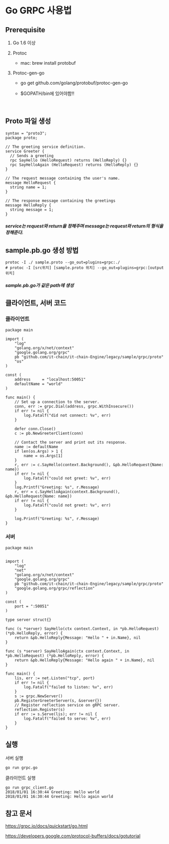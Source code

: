 #  Go GRPC 사용법



## Prerequisite

1. Go 1.6 이상

2. Protoc

   - mac: brew install protobuf

3. Protoc-gen-go

   - go get github.com/golang/protobuf/protoc-gen-go

   - $GOPATH/bin에 있어야함!!

     ​


## Proto 파일 생성

```
syntax = "proto3";
package proto;

// The greeting service definition.
service Greeter {
  // Sends a greeting
  rpc SayHello (HelloRequest) returns (HelloReply) {}
  rpc SayHelloAgain (HelloRequest) returns (HelloReply) {}
}

// The request message containing the user's name.
message HelloRequest {
  string name = 1;
}

// The response message containing the greetings
message HelloReply {
  string message = 1;
}
```

##### service는 request와 return을 정해주며 message는 request와 return의 형식을 정해준다.



## sample.pb.go 생성 방법

```
protoc -I ./ sample.proto --go_out=plugins=grpc:./
# protoc -I [src위치] [sample.proto 위치] --go_out=plugins=grpc:[output 위치]
```



##### sample.pb.go가 같은 path에 생성



## 클라이언트, 서버 코드

### 클라이언트

```
package main

import (
	"log"
	"golang.org/x/net/context"
	"google.golang.org/grpc"
	pb "github.com/it-chain/it-chain-Engine/legacy/sample/grpc/proto"
	"os"
)

const (
	address     = "localhost:50051"
	defaultName = "world"
)

func main() {
	// Set up a connection to the server.
	conn, err := grpc.Dial(address, grpc.WithInsecure())
	if err != nil {
		log.Fatalf("did not connect: %v", err)
	}

	defer conn.Close()
	c := pb.NewGreeterClient(conn)

	// Contact the server and print out its response.
	name := defaultName
	if len(os.Args) > 1 {
		name = os.Args[1]
	}
	r, err := c.SayHello(context.Background(), &pb.HelloRequest{Name: name})
	if err != nil {
		log.Fatalf("could not greet: %v", err)
	}
	log.Printf("Greeting: %s", r.Message)
	r, err = c.SayHelloAgain(context.Background(), &pb.HelloRequest{Name: name})
	if err != nil {
		log.Fatalf("could not greet: %v", err)
	}

	log.Printf("Greeting: %s", r.Message)
}
```



### 서버

```
package main


import (
	"log"
	"net"
	"golang.org/x/net/context"
	"google.golang.org/grpc"
	pb "github.com/it-chain/it-chain-Engine/legacy/sample/grpc/proto"
	"google.golang.org/grpc/reflection"
)

const (
	port = ":50051"
)

type server struct{}

func (s *server) SayHello(ctx context.Context, in *pb.HelloRequest) (*pb.HelloReply, error) {
	return &pb.HelloReply{Message: "Hello " + in.Name}, nil
}

func (s *server) SayHelloAgain(ctx context.Context, in *pb.HelloRequest) (*pb.HelloReply, error) {
	return &pb.HelloReply{Message: "Hello again " + in.Name}, nil
}

func main() {
	lis, err := net.Listen("tcp", port)
	if err != nil {
		log.Fatalf("failed to listen: %v", err)
	}
	s := grpc.NewServer()
	pb.RegisterGreeterServer(s, &server{})
	// Register reflection service on gRPC server.
	reflection.Register(s)
	if err := s.Serve(lis); err != nil {
		log.Fatalf("failed to serve: %v", err)
	}
}
```





## 실행

서버 실행

```
go run grpc.go
```



클라이언트 실행

```
go run grpc_client.go
2018/01/01 16:30:44 Greeting: Hello world
2018/01/01 16:30:44 Greeting: Hello again world
```


## 참고 문서
https://grpc.io/docs/quickstart/go.html

https://developers.google.com/protocol-buffers/docs/gotutorial


